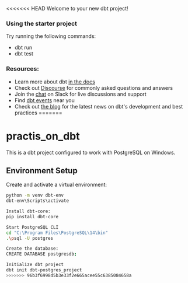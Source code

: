 <<<<<<< HEAD
Welcome to your new dbt project!

### Using the starter project

Try running the following commands:
- dbt run
- dbt test


### Resources:
- Learn more about dbt [in the docs](https://docs.getdbt.com/docs/introduction)
- Check out [Discourse](https://discourse.getdbt.com/) for commonly asked questions and answers
- Join the [chat](https://community.getdbt.com/) on Slack for live discussions and support
- Find [dbt events](https://events.getdbt.com) near you
- Check out [the blog](https://blog.getdbt.com/) for the latest news on dbt's development and best practices
=======
# practis_on_dbt

This is a dbt project configured to work with PostgreSQL on Windows.

## Environment Setup

Create and activate a virtual environment:
```bash
python -m venv dbt-env
dbt-env\Scripts\activate

Install dbt-core:
pip install dbt-core

Start PostgreSQL CLI
cd "C:\Program Files\PostgreSQL\14\bin"
.\psql -U postgres

Create the database:
CREATE DATABASE postgresdb;

Initialize dbt project
dbt init dbt-postgres_project
>>>>>>> 96b3f6998d5b3e33f2e665acee55c6385084658a
